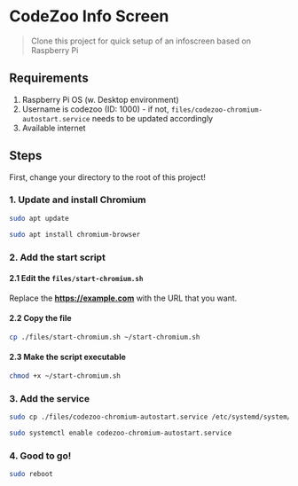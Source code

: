 # CodeZoo Info Screen

> Clone this project for quick setup of an infoscreen based on Raspberry Pi

## Requirements
1. Raspberry Pi OS (w. Desktop environment)
2. Username is codezoo (ID: 1000) - if not, `files/codezoo-chromium-autostart.service` needs to be updated accordingly
3. Available internet

## Steps

First, change your directory to the root of this project!

### 1. Update and install Chromium
```bash
sudo apt update
```
```bash
sudo apt install chromium-browser
```

### 2. Add the start script

#### 2.1 Edit the `files/start-chromium.sh`
Replace the **https://example.com** with the URL that you want.

#### 2.2 Copy the file
```bash
cp ./files/start-chromium.sh ~/start-chromium.sh
```

#### 2.3 Make the script executable
```bash
chmod +x ~/start-chromium.sh
```

### 3. Add the service
```bash
sudo cp ./files/codezoo-chromium-autostart.service /etc/systemd/system/codezoo-chromium-autostart.service
```
```bash
sudo systemctl enable codezoo-chromium-autostart.service
```

### 4. Good to go!
```bash
sudo reboot
```
